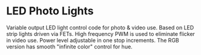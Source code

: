 # LED Photo Lights
Variable output LED light control code for photo &amp; video use. Based on LED strip lights driven via FETs. High frequency PWM is used to eliminate flicker in video use. Power level adjustable in one stop increments. The RGB version has smooth "infinite color" control for hue.
